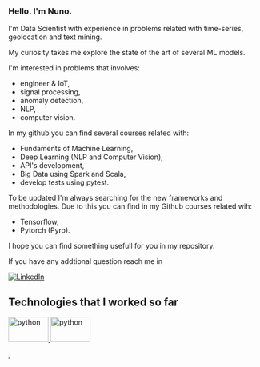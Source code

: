 ### Hello. I'm Nuno.

I'm Data Scientist with experience in problems related with time-series, geolocation and text mining.

My curiosity takes me explore the state of the art of several ML models. 

I'm interested in problems that involves: 
- engineer & IoT,
- signal processing,
- anomaly detection,
- NLP,
- computer vision. 

In my github you can find several courses related with: 
- Fundaments of Machine Learning,
- Deep Learning (NLP and Computer Vision), 
- API's development,
- Big Data using Spark and Scala, 
- develop tests using pytest.

To be updated I'm always searching for the new frameworks and methodologies.
Due to this you can find in my Github courses related wih: 
- Tensorflow, 
- Pytorch (Pyro).

I hope you can find something usefull for you in my repository.

If you have any addtional question reach me in

[![LinkedIn](https://img.shields.io/badge/-Linkedin-blue?style=flat-square&logo=linkedin&link)](https://www.linkedin.com/in/njsdias/) 

## Technologies that I worked so far
<div>
<p align="center">

  
<a href="https://www.python.org/"><img src="https://www.vectorlogo.zone/logos/python/python-ar21.svg" alt="python" width="80" height="50"/> 
<a href="https://rstudio.com/"><img src=" https://rstudio.com/wp-content/uploads/2018/10/RStudio-Logo-flat.svg" alt="python" width="80" height="50"/> 
  




<p>&nbsp;</p>

<!--
<a href="https://www.scala.com/en/"><img src="https://www.vectorlogo.zone/logos/apache_spark/apache_spark-ar21.svg" alt="spark" width="50" height="50"/> 
<a href="https://www.scala.com/en"><img src="https://www.vectorlogo.zone/logos/scala-lang/scala-lang-ar21.svg" alt="scala" width="80" height="50"/>
<a href="https://rstudio.com/"><img src="https://rstudio.com/wp-content/uploads/2018/10/RStudio-Logo.svg" alt="rstudio" width="50" height="50"/>
<a href="https://rstudio.com/"><img src="https://rstudio.com/wp-content/uploads/2018/10/RStudio-Logo.svg" alt="python" width="100" height="100"/>
[![Python](https://img.shields.io/badge/-Python-yellow?style=flat-square&logo=Python&link=https://www.python.org/)](https://www.python.org/)
[![RStudio](https://img.shields.io/badge/-RStudio-yellow?style=flat-square&logo=RStudio&link=https://rstudio.com/)](https://rstudio.com/)
[![Scala](https://img.shields.io/badge/-Scala-yellow?style=flat-square&logo=Scala&link=https://www.scala.com/en)](https://www.scala.com/en)
[![PySpark](https://img.shields.io/badge/-PySpark-yellow?style=flat-square&logo=PySpark&link=https://spark.apache.org/)](https://spark.apache.org/)
-->

<!--
[![Tensorflow](https://img.shields.io/badge/-Tensorflow-afd0ea?style=flat-square&logo=Tensorflow&linkhttps://www.tensorflow.org/)](https://www.tensorflow.org/)
[![Pytorch](https://img.shields.io/badge/-Pytorch-afd0ea?style=flat-square&logo=Pytorch&link=https://pytorch.org/)](https://pytorch.org/)
-->

<!--
[![Tableau](https://img.shields.io/badge/-Tableau-707B7C?style=flat-square&logo=Tableau&link=https://www.tableau.com/)](https://www.tableau.com/)
[![PowerBI](https://img.shields.io/badge/-PowerBi-707B7C?style=flat-square&logo=PowerBi&link=https://powerbi.microsoft.com/)](https://powerbi.microsoft.com/)
-->

<!--
[![MySQL](https://img.shields.io/badge/-MySQL-BB8FCE?style=flat-square&logo=MySQL&link=https://www.mysql.com/)](https://www.mysql.com/)
-->

<!--
[![Docker](https://img.shields.io/badge/-Docker-A3E4D7?style=flat-square&logo=Docker&link=https://www.docker.com/resources/what-container)](https://www.docker.com/resources/what-container)
-->

<!--
<a href="https://https://aws.amazon.com/"><img height="32" width="32" src="https://simpleicons.org/icons/amazonaws.svg"> <a href="https://www.jetbrains.com/pycharm/"><img height="32" width="32" src="https://simpleicons.org/icons/pycharm.svg">

<!--
[![Windows](https://img.shields.io/badge/-Windows-black?style=flat-square&logo=Windows&link=https://www.microsoft.com/)](https://www.microsoft.com/)
[![Linux](https://img.shields.io/badge/-Linux-black?style=flat-square&logo=Linux&link=https://github.com/njsdias/)](https://github.com/njsdias/)
-->

<!--
**njsdias/njsdias** is a ✨ _special_ ✨ repository because its `README.md` (this file) appears on your GitHub profile.

Here are some ideas to get you started:

- 🔭 I’m currently working on ...
- 🌱 I’m currently learning ...
- 👯 I’m looking to collaborate on ...
- 🤔 I’m looking for help with ...
- 💬 Ask me about ...
- 📫 How to reach me: ...
- 😄 Pronouns: ...
- ⚡ Fun fact: ...
-->
